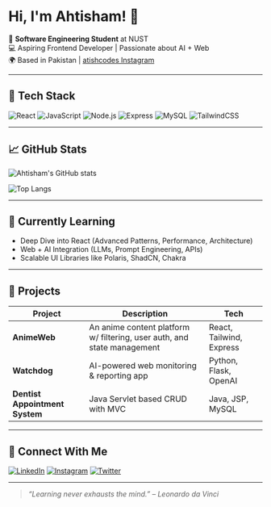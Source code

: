 # Hi, I'm Ahtisham! 👋

🎯 **Software Engineering Student** at NUST  
💻 Aspiring Frontend Developer | Passionate about AI + Web  
🌍 Based in Pakistan | [atishcodes Instagram](https://www.instagram.com/atishcodes)

---

## 🔧 Tech Stack

![React](https://img.shields.io/badge/-React-61DAFB?style=flat&logo=react&logoColor=black)
![JavaScript](https://img.shields.io/badge/-JavaScript-F7DF1E?style=flat&logo=javascript&logoColor=black)
![Node.js](https://img.shields.io/badge/-Node.js-339933?style=flat&logo=node.js&logoColor=white)
![Express](https://img.shields.io/badge/-Express-000000?style=flat&logo=express&logoColor=white)
![MySQL](https://img.shields.io/badge/-MySQL-4479A1?style=flat&logo=mysql&logoColor=white)
![TailwindCSS](https://img.shields.io/badge/-TailwindCSS-38B2AC?style=flat&logo=tailwind-css&logoColor=white)

---

## 📈 GitHub Stats

![Ahtisham's GitHub stats](https://github-readme-stats.vercel.app/api?username=ahtisham0100&show_icons=true&theme=radical)

![Top Langs](https://github-readme-stats.vercel.app/api/top-langs/?username=ahtisham0100&layout=compact&theme=radical)

---

## 🧠 Currently Learning

- Deep Dive into React (Advanced Patterns, Performance, Architecture)
- Web + AI Integration (LLMs, Prompt Engineering, APIs)
- Scalable UI Libraries like Polaris, ShadCN, Chakra

---

## 🚀 Projects

| Project | Description | Tech |
|--------|-------------|------|
| **AnimeWeb** | An anime content platform w/ filtering, user auth, and state management | React, Tailwind, Express |
| **Watchdog** | AI-powered web monitoring & reporting app | Python, Flask, OpenAI |
| **Dentist Appointment System** | Java Servlet based CRUD with MVC | Java, JSP, MySQL |

---

## 💬 Connect With Me

[![LinkedIn](https://img.shields.io/badge/-LinkedIn-0077B5?style=flat&logo=linkedin&logoColor=white)](https://linkedin.com/in/your-link)
[![Instagram](https://img.shields.io/badge/-Instagram-E4405F?style=flat&logo=instagram&logoColor=white)](https://instagram.com/atishcodes)
[![Twitter](https://img.shields.io/badge/-Twitter-1DA1F2?style=flat&logo=twitter&logoColor=white)](https://twitter.com/yourhandle)

---

> _“Learning never exhausts the mind.” – Leonardo da Vinci_

